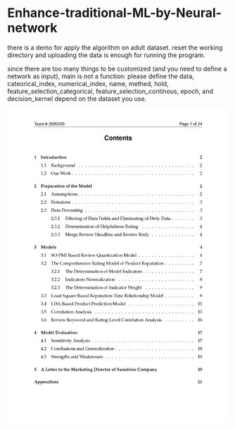 # Enhance-traditional-ML-by-Neural-network
there is a demo for apply the algorithm on adult dataset. reset the working directory and uploading the data is enough for running the program.

since there are too many things to be customized (and you need to define a network as input), main is not a function:
please define the data, cateorical_index, numerical_index, name, methed, hold, feature_selection_categorical, feature_selection_continous, epoch, and decision_kernel depend on the dataset you use.



![contents](https://github.com/RGNil/2020MCM_paper/blob/master/contents.png)
